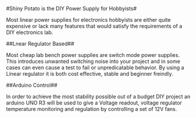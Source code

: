 #Shiny Potato is the DIY Power Supply for Hobbyists#

Most linear power supplies for electronics hobbyists are either quite expensive or lack many features that would satisfy the requirements of a DIY electronics lab.

##Lnear Regulator Based##

Most cheap lab bench power supplies are switch mode power supplies. This introduces unwanted switching noise into your project and in some cases can even cause a test to fail or unpredicatable behavior. 
By using a Linear regulator it is both cost effective, stable and beginner freindly.

##Arduino Control##

In order to achieve the most stability possible out of a budget DIY project an arduino UNO R3 will be used to give a Voltage readout, voltage regulator temperature monitoring and regulation by controlling a set of 12V fans.
